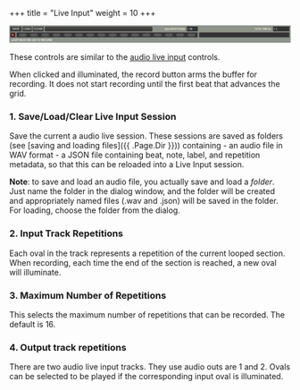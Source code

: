 +++
title = "Live Input"
weight = 10
+++

![live input view](images/audio-live-record.png)  

These controls are similar to the [audio live input]() controls.

When clicked and illuminated, the record button arms the buffer for recording. It does not start recording until the first beat that advances the grid.

### 1. Save/Load/Clear Live Input Session
Save the current a audio live session. These sessions are saved as folders (see [saving and loading files]({{ .Page.Dir }})) containing
    - an audio file in WAV format
    - a JSON file containing beat, note, label, and repetition metadata, so that this can be reloaded into a Live Input session.

**Note**: to save and load an audio file, you actually save and load a <i>folder</i>. Just name the folder in the dialog window, and the folder will be created and appropriately named files (.wav and .json) will be saved in the folder. For loading, choose the folder from the dialog.


### 2. Input Track Repetitions
Each oval in the track represents a repetition of the current looped section. When recording, each time the end of the section is reached, a new oval will illuminate.

### 3. Maximum Number of Repetitions 
This selects the maximum number of repetitions that can be recorded. The default is 16.

### 4. Output track repetitions
There are two audio live input tracks. They use audio outs are 1 and 2.  Ovals can be selected to be played if the corresponding input oval is illuminated.